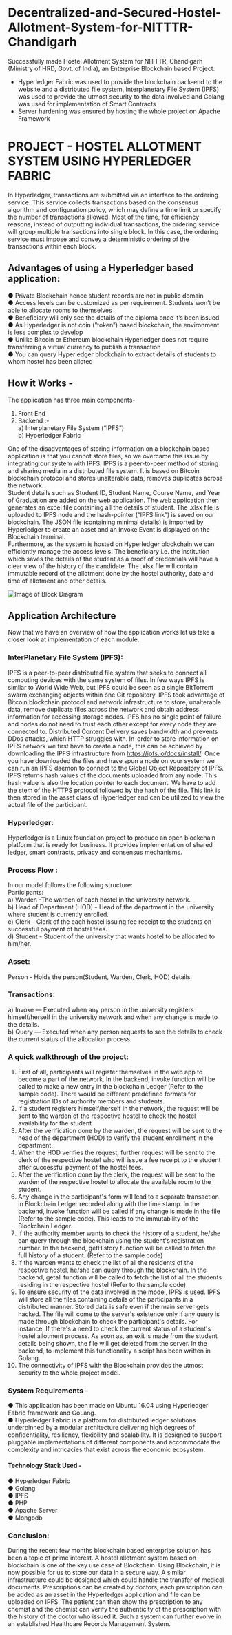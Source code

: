 # Decentralized-and-Secured-Hostel-Allotment-System-for-NITTTR-Chandigarh
Successfully made Hostel Allotment System for NITTTR, Chandigarh (Ministry of HRD, Govt. of India), an Enterprise Blockchain based Project.
- Hyperledger Fabric was used to provide the blockchain back-end to the website and a distributed file system, Interplanetary File System (IPFS) was used to provide the utmost security to the data involved and Golang was used for implementation of Smart Contracts
- Server hardening was ensured by hosting the whole project on Apache Framework

# PROJECT - HOSTEL ALLOTMENT SYSTEM USING HYPERLEDGER FABRIC
In Hyperledger, transactions are submitted via an interface to the ordering service. This service collects transactions based on the consensus algorithm and configuration policy, which may define a time limit or specify the number of transactions allowed. Most of the time, for efficiency reasons, instead of outputting individual transactions, the ordering service will group multiple transactions into single block. In this case, the ordering service must impose and convey a deterministic ordering of the transactions within each block.

## Advantages of using a Hyperledger based application:<br>
● Private Blockchain hence student records are not in public domain<br>
● Access levels can be customized as per requirement. Students won’t be able to allocate rooms to themselves<br>
● Beneficiary will only see the details of the diploma once it’s been issued<br>
● As Hyperledger is not coin (“token”) based blockchain, the environment is less complex to develop<br>
● Unlike Bitcoin or Ethereum blockchain Hyperledger does not require transferring a virtual currency to publish a transaction<br>
● You can query Hyperledger blockchain to extract details of students to whom hostel has been alloted<br>

## How it Works -
The application has three main components-
1) Front End
2) Backend :-<br>
a) Interplanetary File System (“IPFS”)<br>
b) Hyperledger Fabric<br>

One of the disadvantages of storing information on a blockchain based application is that you cannot store files, so we overcame this issue by integrating our system with IPFS. IPFS is a peer-to-peer method of storing and sharing media in a distributed file system. It is based on Bitcoin blockchain protocol and stores unalterable data, removes duplicates across the network.<br>
Student details such as Student ID, Student Name, Course Name, and Year of Graduation are added on the web application. The web application then generates an excel file containing all the details of student. The .xlsx file is uploaded to IPFS node and the hash-pointer (“IPFS link”) is saved on our blockchain. The JSON file (containing minimal details) is imported by Hyperledger to create an asset and an Invoke Event is displayed on the Blockchain terminal.<br>
Furthermore, as the system is hosted on Hyperledger blockchain we can efficiently manage the access levels. The beneficiary i.e. the institution which saves the details of the student as a proof of credentials will have a clear view of the history of the candidate. The .xlsx file will contain immutable record of the allotment done by the hostel authority, date and time of allotment and other details.<br>

![Image of Block Diagram](https://github.com/anubansal17/Decentralized-and-Secured-Hostel-Allotment-System/blob/master/images/BlockDiagram.PNG)

## Application Architecture
Now that we have an overview of how the application works let us take a closer look at implementation of each module.<br>
### InterPlanetary File System (IPFS):<br>
IPFS is a peer-to-peer distributed file system that seeks to connect all computing devices with the same system of files. In few ways IPFS is similar to World Wide Web, but IPFS could be seen as a single BitTorrent swarm exchanging objects within one Git repository. IPFS took advantage of Bitcoin blockchain protocol and network infrastructure to store, unalterable data, remove duplicate files across the network and obtain address information for accessing storage nodes. IPFS has no single point of failure and nodes do not need to trust each other except for every node they are connected to. Distributed Content Delivery saves bandwidth and prevents DDos attacks, which HTTP struggles with. In-order to store information on IPFS network we first have to create a node, this can be achieved by downloading the IPFS infrastructure from https://ipfs.io/docs/install/. Once you have downloaded the files and have spun a node on your system we can run an IPFS daemon to connect to the Global Object Repository of IPFS. IPFS returns hash values of the documents uploaded from any node. This hash value is also the location pointer to each document. We have to add the stem of the HTTPS protocol followed by the hash of the file. This link is then stored in the asset class of Hyperledger and can be utilized to view the actual file of the participant.
### Hyperledger:<br>
Hyperledger is a Linux foundation project to produce an open blockchain platform that is ready for business. It provides implementation of shared ledger, smart contracts, privacy and consensus mechanisms.<br>

### Process Flow :
In our model follows the following structure:<br>
Participants:<br>
a) Warden -The warden of each hostel in the university network.<br>
b) Head of Department (HOD) - Head of the department in the university where student is currently enrolled.<br>
c) Clerk - Clerk of the each hostel issuing fee receipt to the students on successful payment of hostel fees.<br>
d) Student - Student of the university that wants hostel to be allocated to him/her.<br>
### Asset:
Person - Holds the person(Student, Warden, Clerk, HOD) details.
### Transactions:
a) Invoke — Executed when any person in the university registers himself/herself in the university network and when any change is made to the details.<br>
b) Query — Executed when any person requests to see the details to check the current status of the allocation process.<br>

### A quick walkthrough of the project:
1. First of all, participants will register themselves in the web app to become a part of the network. In the backend, invoke function will be called to make a new entry in the blockchain Ledger (Refer to the sample code). There would be different predefined formats for registration IDs of authority members and students.<br>
2. If a student registers himself/herself in the network, the request will be sent to the warden of the respective hostel to check the hostel availability for the student.<br>
3. After the verification done by the warden, the request will be sent to the head of the department (HOD) to verify the student enrollment in the department.<br>
4. When the HOD verifies the request, further request will be sent to the clerk of the respective hostel who will issue a fee receipt to the student after successful payment of the hostel fees.<br>
5. After the verification done by the clerk, the request will be sent to the warden of the respective hostel to allocate the available room to the student.<br>
6. Any change in the participant's form will lead to a separate transaction in Blockchain Ledger recorded along with the time stamp. In the backend, invoke function will be called if any change is made in the file (Refer to the sample code). This leads to the immutability of the Blockchain Ledger.<br>
7. If the authority member wants to check the history of a student, he/she can query through the blockchain using the student's registration number. In the backend, getHistory function will be called to fetch the full history of a student. (Refer to the sample code)<br>
8. If the warden wants to check the list of all the residents of the respective hostel, he/she can query through the blockchain. In the backend, getall function will be called to fetch the list of all the students residing in the respective hostel (Refer to the sample code).<br>
9. To ensure security of the data involved in the model, IPFS is used. IPFS will store all the files containing details of the participants in a distributed manner. Stored data is safe even if the main server gets hacked. The file will come to the server's existence only if any query is made through blockchain to check the participant's details. For instance, If there's a need to check the current status of a student's hostel allotment process. As soon as, an exit is made from the student details being shown, the file will get deleted from the server. In the backend, to implement this functionality a script has been written in Golang.<br>
10. The connectivity of IPFS with the Blockchain provides the utmost security to the whole project model.<br>

### System Requirements -
● This application has been made on Ubuntu 16.04 using Hyperledger
Fabric framework and GoLang.<br>
● Hyperledger Fabric is a platform for distributed ledger solutions underpinned by a modular architecture delivering high degrees of
confidentiality, resiliency, flexibility and scalability. It is designed to support pluggable implementations of different components and accommodate the complexity and intricacies that exist across the economic ecosystem.<br>

#### Technology Stack Used -
● Hyperledger Fabric<br>
● Golang<br>
● IPFS<br>
● PHP<br>
● Apache Server<br>
● Mongodb<br>

### Conclusion:
During the recent few months blockchain based enterprise solution has been a topic of prime interest. A hostel allotment system based on
blockchain is one of the key use case of Blockchain. Using Blockchain, it is now possible for us to store our data in a secure way.
A similar infrastructure could be designed which could handle the transfer of medical documents. Prescriptions can be created by doctors; each prescription can be added as an asset in the Hyperledger application and file can be uploaded on IPFS. The patient can then show the prescription to any chemist and the chemist can verify the authenticity of the prescription with the history of the doctor who issued it. Such a system can further evolve in an established Healthcare Records Management System.
